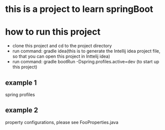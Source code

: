 # this is a project to learn springBoot

# how to run this project
* clone this project and cd to the project directory
* run command: gradle idea(this is to generate the Intellij idea project file, so that you can open this project in Inttelij idea)
* run command: gradle  bootRun -Dspring.profiles.active=dev (to start up this project)

## example 1
spring profiles
## example 2
property configurations, please see FooProperties.java
